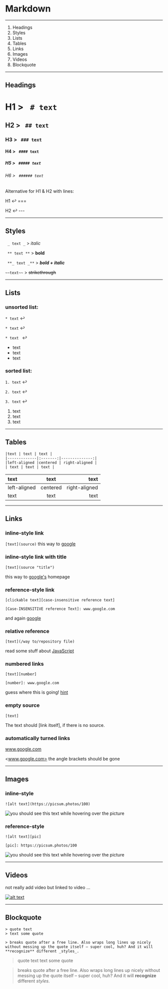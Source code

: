 # Markdown

---

1. Headings
2. Styles
3. Lists
4. Tables
5. Links
6. Images
7. Videos
8. Blockquote

---

## Headings

# H1 > ` # text`

## H2 > ` ## text`

### H3 > ` ### text`

#### H4 > ` #### text`

##### H5 > ` ##### text`

###### H6 > ` ###### text`

Alternative for H1 & H2 with lines:

H1 :leftwards_arrow_with_hook: ===

H2 :leftwards_arrow_with_hook: ---

---

## Styles

` _ text _` > _italic_

` ** text **` > **bold**

` **_ text _**` > **_bold + italic_**

`~~text~~` > ~~strikethrough~~

---

## Lists

### unsorted list:

`* text` :leftwards_arrow_with_hook:

`* text` :leftwards_arrow_with_hook:

`* text ` :leftwards_arrow_with_hook:

- text
- text
- text

### sorted list:

`1. text` :leftwards_arrow_with_hook:

`2. text` :leftwards_arrow_with_hook:

`3. text` :leftwards_arrow_with_hook:

1. text
2. text
3. text

---

## Tables

```
|text | text | text |
|-------------|:-------:|--------------:|
|left-aligned |centered | right-aligned |
| text | text | text |
```

| text         |   text   |          text |
| :----------- | :------: | ------------: |
| left-aligned | centered | right-aligned |
| text         |   text   |          text |

---

## Links

### inline-style link

`[text](source)` this way to [google](www.google.com)

### inline-style link with title

`[text](source "title")`

this way to [google's](www.google.com "Homepage") homepage

### reference-style link

```
[clickable text][case-insensitive reference text]

[Case-INSENSITIVE reference Text]: www.google.com
```

and again [google][here take me]

[here take me]: www.google.com

### relative reference

`[text](/way to/repository file)`

read some stuff about [JavaScript](javaScript/README.md)

### numbered links

```
[text][number]

[number]: www.google.com
```

guess where this is going! [hint][1]

[1]: wwww.google.com

### empty source

`[text]`

The text should [link itself], if there is no source.

### automatically turned links

www.google.com

<www.google.com> the angle brackets should be gone

---

## Images

### inline-style

`![alt text](https://picsum.photos/100)`

![you should see this text while hovering over the picture](https://picsum.photos/100)

### reference-style

```
![alt text][pic]

[pic]: https://picsum.photos/100
```

![you should see this text while hovering over the picture][pic]

[pic]: https://picsum.photos/100

---

## Videos

not really add video but linked to video ...

[![alt text](https://i.ytimg.com/vi/h1VgSIW2VII/maxresdefault.jpg)](https://www.youtube.com/watch?v=h1VgSIW2VII)

---

## Blockquote

```
> quote text
> text some quote

> breaks quote after a free line. Also wraps long lines up nicely without messing up the quote itself – super cool, huh? And it will **recognize** different _styles_.
```

> quote text
> text some quote

> breaks quote after a free line. Also wraps long lines up nicely without messing up the quote itself – super cool, huh? And it will **recognize** different _styles_.
